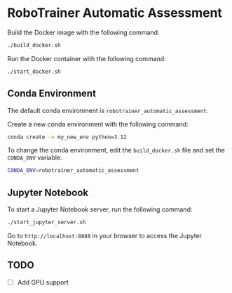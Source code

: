 # RoboTrainer Automatic Assessment

Build the Docker image with the following command:
```bash
./build_docker.sh
```
Run the Docker container with the following command:
```bash
./start_docker.sh
```

## Conda Environment
The default conda environment is `robotrainer_automatic_assessment`.

Create a new conda environment with the following command:
```bash
conda create -n my_new_env python=3.12
```

To change the conda environment, edit the `build_docker.sh` file and set the `CONDA_ENV` variable.
```bash
CONDA_ENV=robotrainer_automatic_assessment
```

## Jupyter Notebook
To start a Jupyter Notebook server, run the following command:
```bash
./start_jupyter_server.sh
```
Go to `http://localhost:8888` in your browser to access the Jupyter Notebook.

## TODO
- [ ] Add GPU support